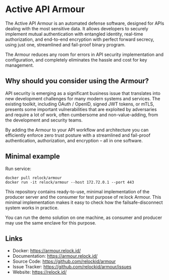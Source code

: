 Active API Armour
=================

The Active API Armour is an automated defense software, designed for APIs dealing with the most sensitive data. It allows developers to securely implement mutual authentication with entangled identity, real-time authorization, and end-to-end encryption with perfect forward secrecy, using just one, streamlined and fail-proof binary program.

The Armour reduces any room for errors in API security implementation and configuration, and completely eliminates the hassle and cost for key management.

Why should you consider using the Armour?
-----------------------------------------

API security is emerging as a significant business issue that translates into new development challenges for many modern systems and services. The existing toolkit, including OAuth / OpenID, signed JWT tokens, or mTLS, presents some important vulnerabilities that are exploited by adversaries and require a lot of work, often cumbersome and non-value-adding, from the development and security teams.

By adding the Armour to your API workflow and architecture you can efficiently enforce zero trust posture with a streamlined and fail-proof authentication, authorization, and encryption – all in one software. 

Minimal example
---------------
Run service:

    docker pull relock/armour
    docker run -it relock/armour --host 172.72.0.1 --port 443

This repository contains ready-to-use, minimal implementation of the producer server and the consumer for test purpose of re:lock Armour. This minimal implementation makes it easy to check how the failsafe-disconnect system works in practice.

You can run the demo solution on one machine, as consumer and producer may use the same enclave for this purpose.

Links
-----

-   Docker: https://armour.relock.id/
-   Documentation: https://armour.relock.id/
-   Source Code: https://github.com/relockid/armour
-   Issue Tracker: https://github.com/relockid/armour/issues
-   Website: https://relock.id/